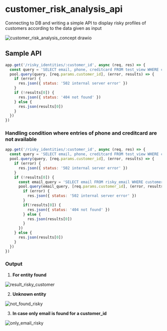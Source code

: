 # customer_risk_analysis_api
Connecting to DB and writing a simple API to display risky profiles of customers according to the data given as input

![customer_risk_analysis_concept drawio](https://user-images.githubusercontent.com/26508636/175780245-76b9e93a-3653-455f-93c9-09eca667f54e.png)

## Sample API

```js
app.get('/risky_identities/:customer_id', async (req, res) => {
  const query = 'SELECT email, phone, creditcard FROM test_view WHERE customer_id = ?'
  pool.query(query, [req.params.customer_id], (error, results) => {
    if (error) {
      res.json({ status: '502 internal server error' })
    }
    if (!results[0]) {
      res.json({ status: '404 not found' })
    } else {
      res.json(results[0])
    }
  })
})
```

### Handling condition where entries of phone and creditcard are not available

```js
app.get('/risky_identities/:customer_id', async (req, res) => {
  const query = 'SELECT email, phone, creditcard FROM test_view WHERE customer_id = ?'
  pool.query(query, [req.params.customer_id], (error, results) => {
    if (error) {
      res.json({ status: '502 internal server error' })
    }
    if (!results[0]) {
      const email_query = 'SELECT email FROM risky_email WHERE customer_id = ?'
      pool.query(email_query, [req.params.customer_id], (error, results) => {
        if (error) {
          res.json({ status: '502 internal server error' })
        }
        if(!results[0]) {
          res.json({ status: '404 not found' })
        } else {
          res.json(results[0])
        }
      })
    } else {
      res.json(results[0])
    }
  })
})
```

### Output
1. **For entity found**

![result_risky_customer](https://user-images.githubusercontent.com/26508636/175752950-5c2d23fb-a2b2-4940-ba30-03c71908967d.png)

2. **Unknown entity**

![not_found_risky](https://user-images.githubusercontent.com/26508636/175753096-65cdc3d2-b2cd-493b-992a-26208e6f0672.png)

3. **In case only email is found for a customer_id**

![only_email_risky](https://user-images.githubusercontent.com/26508636/175753372-555c3c74-80dc-4943-941b-4b79a8b666bc.png)
